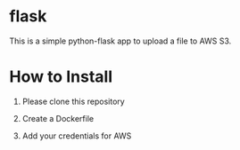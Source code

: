 # flask

This is a simple python-flask app to upload a file to AWS S3.

# How to Install

1. Please clone this repository

2. Create a Dockerfile

3. Add your credentials for AWS
